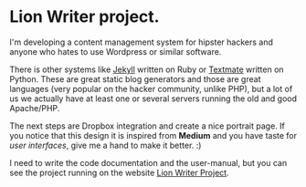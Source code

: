 # Lion Writer project.

I'm developing a content management system for hipster hackers and anyone who hates to use Wordpress or similar software.

There is other systems like [Jekyll](https://github.com/mojombo/jekyll) written on Ruby or [Textmate](https://github.com/ametaireau/pelican) written on Python. These are great static blog generators and those are great languages (very popular on the hacker community, unlike PHP), but a lot of us we actually have at least one or several servers running the old and good Apache/PHP.

The next steps are Dropbox integration and create a nice portrait page. If you notice that this design it is inspired from **Medium** and you have taste for *user* *interfaces*, give me a hand to make it better. :)

I need to write the code documentation and the user-manual, but you can see the project running on the website [Lion Writer Project](http://lionwriter.org/).